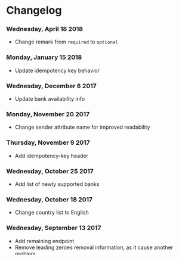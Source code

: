 # Changelog

### Wednesday, April 18 2018

* Change remark from `required` to `optional`

### Monday, January 15 2018

* Update idempotency key behavior

### Wednesday, December 6 2017

* Update bank availability info

### Monday, November 20 2017

* Change sender attribute name for improved readability

### Thursday, November 9 2017

* Add idempotency-key header

### Wednesday, October 25 2017

* Add list of newly supported banks

### Wednesday, October 18 2017

* Change country list to English

### Wednesday, September 13 2017

* Add remaining endpoint
* Remove leading zeroes removal information, as it cause another problem

### Wednesday, August 9 2017

* Add leading zeroes removal information

### Monday, July 17 2017

* Initial commit